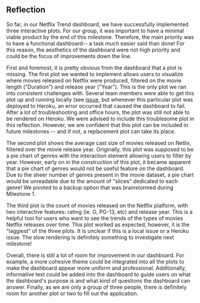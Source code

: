## Reflection 

So far, in our Netflix Trend dashboard, we have successfully implemented three interactive plots.  For our group, it was important to have a minimal viable product by the end of this milestone. Therefore, the main priority was to have a functional dashboard-- a task much easier said than done!  For this reason, the aesthetics of the dashboard were not high priority and could be the focus of improvements down the line. 

First and foremost, it is pretty obvious from the dashboard that a plot is missing. The first plot we wanted to implement allows users to visualize where movies released on Netflix were produced, filtered on the movie length ("Duration") and release year ("Year"). This is the only plot we ran into consistent challenges with. Several team members were able to get this plot up and running locally (see [issue](https://github.com/UBC-MDS/movie_dashboard/issues/24), but whenever this particular plot was deployed to Heroku, an error occurred that caused the dashboard to fail. After a lot of troubleshooting and office hours, the plot was still not able to be rendered on Heroku. We were advised to include this troublesome plot in this reflection.  However, we are confident that this plot can be included in future milestones -- and if not, a replacement plot can take its place. 

The second plot shows the average cast size of movies released on Netlix, filtered over the movie release year. Originally, this plot was supposed to be a pie chart of genres with the interaction element allowing users to filter by year. However, early on in the construction of this plot, it became apparent that a pie chart of genres would not be useful feature on the dashboard.  Due to the sheer number of genres present in the movie dataset, a pie chart would be unreadable due to the amount of "slices" dedicated to each genre! We pivoted to a backup option that was brainstormed during Milestone 1. 

The third plot is the count of movies released on the Netflix platform, with two interactive features: rating (ie. G, PG-13, etc) and release year. This is a helpful tool for users who want to see the trends of the types of movies Netflix releases over time. This plot worked as expected, however, it is the "laggiest" of the three plots. It is unclear if this is a local issue or a Heroku issue. The slow rendering is definitely something to investigate next milestone!

Overall, there is still a lot of room for improvement in our dashboard. For example, a more cohesive theme could be integrated into all the plots to make the dashboard appear more uniform and professional. Additionally, informative text could be added into the dashboard to guide users on what the dashboard's purpose is and what kind of questions the dashboard can answer. Finally, as we are only a group of three people, there is definitely room for another plot or two to fill out the application.
